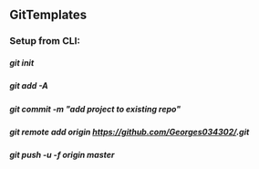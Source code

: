 ## GitTemplates

### <Repo> Setup from CLI:
##### git init
##### git add -A
##### git commit -m "add project to existing repo"
##### git remote add origin https://github.com/Georges034302/<Repo>.git
##### git push -u -f origin master
